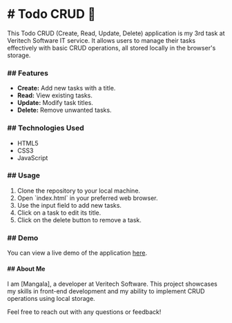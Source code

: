 <h1># Todo CRUD 💼</h1>

This Todo CRUD (Create, Read, Update, Delete) application is my 3rd task at Veritech Software IT service. It allows users to manage their tasks effectively with basic CRUD operations, all stored locally in the browser's storage.

<h3>## Features</h3>

- **Create:** Add new tasks with a title.
- **Read:** View existing tasks.
- **Update:** Modify task titles.
- **Delete:** Remove unwanted tasks.

<h3>## Technologies Used</h3>

<ul>
<li>HTML5</li>
  <li>CSS3</li>
  <li>JavaScript</li>
</ul>

<h3>## Usage</h3>

<ol>
  <li>Clone the repository to your local machine.</li>
  <li>Open `index.html` in your preferred web browser.</li>
  <li>Use the input field to add new tasks.</li>
  <li>Click on a task to edit its title.</li>
  <li>Click on the delete button to remove a task.</li>
</ol>

<h3>## Demo</h3>

You can view a live demo of the application [here](https://todo-task-3-veri-tech.vercel.app/).


<h4>## About Me</h4>

I am [Mangala], a developer at Veritech Software. This project showcases my skills in front-end development and my ability to implement CRUD operations using local storage.

Feel free to reach out with any questions or feedback!

